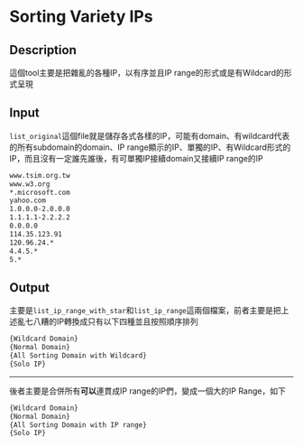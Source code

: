 # Sorting Variety IPs

## Description

這個tool主要是把雜亂的各種IP，以有序並且IP range的形式或是有Wildcard的形式呈現

## Input

`list_original`這個file就是儲存各式各樣的IP，可能有domain、有wildcard代表的所有subdomain的domain、IP range顯示的IP、單獨的IP、有Wildcard形式的IP，而且沒有一定誰先誰後，有可單獨IP接續domain又接續IP range的IP

```bash
www.tsim.org.tw
www.w3.org
*.microsoft.com
yahoo.com
1.0.0.0-2.0.0.0
1.1.1.1-2.2.2.2
0.0.0.0
114.35.123.91
120.96.24.*
4.4.5.*
5.*
```





## Output

主要是`list_ip_range_with_star`和`list_ip_range`這兩個檔案，前者主要是把上述亂七八糟的IP轉換成只有以下四種並且按照順序排列

```bash
{Wildcard Domain}
{Normal Domain}
{All Sorting Domain with Wildcard}
{Solo IP}
```

---

後者主要是合併所有**可以**連貫成IP range的IP們，變成一個大的IP Range，如下

```bash
{Wildcard Domain}
{Normal Domain}
{All Sorting Domain with IP range}
{Solo IP}
```

